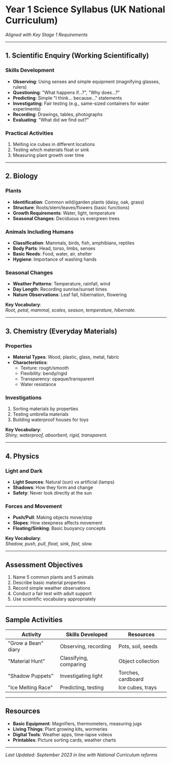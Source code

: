 # Year 1 Science Syllabus (UK National Curriculum)
*Aligned with Key Stage 1 Requirements*

---

## 1. Scientific Enquiry (Working Scientifically)
### Skills Development
- **Observing**: Using senses and simple equipment (magnifying glasses, rulers)
- **Questioning**: "What happens if...?", "Why does...?"
- **Predicting**: Simple "I think... because..." statements
- **Investigating**: Fair testing (e.g., same-sized containers for water experiments)
- **Recording**: Drawings, tables, photographs
- **Evaluating**: "What did we find out?"

### Practical Activities
1. Melting ice cubes in different locations
2. Testing which materials float or sink
3. Measuring plant growth over time

---

## 2. Biology
### Plants
- **Identification**: Common wild/garden plants (daisy, oak, grass)
- **Structure**: Roots/stem/leaves/flowers (basic functions)
- **Growth Requirements**: Water, light, temperature
- **Seasonal Changes**: Deciduous vs evergreen trees

### Animals Including Humans
- **Classification**: Mammals, birds, fish, amphibians, reptiles
- **Body Parts**: Head, torso, limbs, senses
- **Basic Needs**: Food, water, air, shelter
- **Hygiene**: Importance of washing hands

### Seasonal Changes
- **Weather Patterns**: Temperature, rainfall, wind
- **Day Length**: Recording sunrise/sunset times
- **Nature Observations**: Leaf fall, hibernation, flowering

**Key Vocabulary**:  
*Root, petal, mammal, scales, season, temperature, hibernate.*

---

## 3. Chemistry (Everyday Materials)
### Properties
- **Material Types**: Wood, plastic, glass, metal, fabric
- **Characteristics**: 
  - Texture: rough/smooth
  - Flexibility: bendy/rigid
  - Transparency: opaque/transparent
  - Water resistance

### Investigations
1. Sorting materials by properties
2. Testing umbrella materials
3. Building waterproof houses for toys

**Key Vocabulary**:  
*Shiny, waterproof, absorbent, rigid, transparent.*

---

## 4. Physics
### Light and Dark
- **Light Sources**: Natural (sun) vs artificial (lamps)
- **Shadows**: How they form and change
- **Safety**: Never look directly at the sun

### Forces and Movement
- **Push/Pull**: Making objects move/stop
- **Slopes**: How steepness affects movement
- **Floating/Sinking**: Basic buoyancy concepts

**Key Vocabulary**:  
*Shadow, push, pull, float, sink, fast, slow.*

---

## Assessment Objectives
1. Name 5 common plants and 5 animals
2. Describe basic material properties
3. Record simple weather observations
4. Conduct a fair test with adult support
5. Use scientific vocabulary appropriately

---

## Sample Activities
| Activity | Skills Developed | Resources |
|----------|------------------|-----------|
| "Grow a Bean" diary | Observing, recording | Pots, soil, seeds |
| "Material Hunt" | Classifying, comparing | Object collection |
| "Shadow Puppets" | Investigating light | Torches, cardboard |
| "Ice Melting Race" | Predicting, testing | Ice cubes, trays |

---

## Resources
- **Basic Equipment**: Magnifiers, thermometers, measuring jugs
- **Living Things**: Plant growing kits, wormeries
- **Digital Tools**: Weather apps, time-lapse videos
- **Printables**: Picture sorting cards, weather charts

---

*Last Updated: September 2023 in line with National Curriculum reforms*